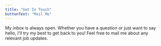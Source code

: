 ```yaml
---
title: "Get In Touch"
buttonText: "Mail Me"
---
```


My inbox is always open. Whether you have a question or just want to say hello, I'll try my best to get back to you! Feel free to mail me about any relevant job updates.
